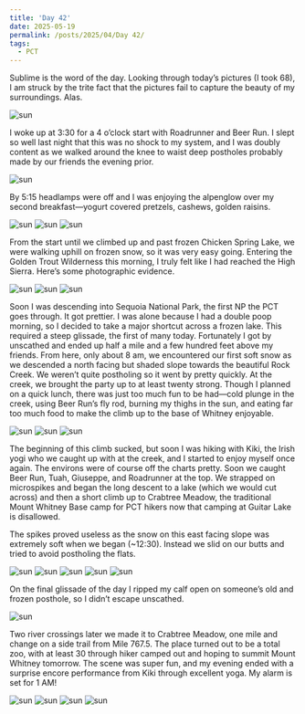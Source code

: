 ```yaml
---
title: 'Day 42'
date: 2025-05-19
permalink: /posts/2025/04/Day 42/
tags:
  - PCT
---
```


Sublime is the word of the day. Looking through today’s pictures (I took 68), I am struck by the trite fact that the pictures fail to capture the beauty of my surroundings. Alas. 

![sun](/images/IMG_5379.jpeg)

I woke up at 3:30 for a 4 o’clock start with Roadrunner and Beer Run. I slept so well last night that this was no shock to my system, and I was doubly content as we walked around the knee to waist deep postholes probably made by our friends the evening prior. 

![sun](/images/IMG_5380.jpeg)

By 5:15 headlamps were off and I was enjoying the alpenglow over my second breakfast—yogurt covered pretzels, cashews, golden raisins. 

![sun](/images/IMG_5384.jpeg)
![sun](/images/IMG_5385.jpeg)
![sun](/images/IMG_5389.jpeg)

From the start until we climbed up and past frozen Chicken Spring Lake, we were walking uphill on frozen snow, so it was very easy going. Entering the Golden Trout Wilderness this morning, I truly felt like I had reached the High Sierra. Here’s some photographic evidence.

![sun](/images/IMG_5394.jpeg)
![sun](/images/IMG_5395.jpeg)
![sun](/images/IMG_5402.jpeg)

Soon I was descending into Sequoia National Park, the first NP the PCT goes through. It got prettier. I was alone because I had a double poop morning, so I decided to take a major shortcut across a frozen lake. This required a steep glissade, the first of many today. Fortunately I got by unscathed and ended up half a mile and a few hundred feet above my friends. From here, only about 8 am, we encountered our first soft snow as we descended a north facing but shaded slope towards the beautiful Rock Creek. We weren’t quite postholing so it went by pretty quickly. At the creek, we brought the party up to at least twenty strong. Though I planned on a quick lunch, there was just too much fun to be had—cold plunge in the creek, using Beer Run’s fly rod, burning my thighs in the sun, and eating far too much food to make the climb up to the base of Whitney enjoyable.

![sun](/images/IMG_5408.jpeg)
![sun](/images/IMG_5410.jpeg)
![sun](/images/IMG_5411.jpeg)

The beginning of this climb sucked, but soon I was hiking with Kiki, the Irish yogi who we caught up with at the creek, and I started to enjoy myself once again. The environs were of course off the charts pretty. Soon we caught Beer Run, Tuah, Giuseppe, and Roadrunner at the top. We strapped on microspikes and began the long descent to a lake (which we would cut across) and then a short climb up to Crabtree Meadow, the traditional Mount Whitney Base camp for PCT hikers now that camping at Guitar Lake is disallowed.

The spikes proved useless as the snow on this east facing slope was extremely soft when we began (~12:30). Instead we slid on our butts and tried to avoid postholing the flats.

![sun](/images/IMG_5413.jpeg)
![sun](/images/IMG_5417.jpeg)
![sun](/images/IMG_5419.jpeg)
![sun](/images/IMG_5426.jpeg)
![sun](/images/IMG_5427.jpeg)

On the final glissade of the day I ripped my calf open on someone’s old and frozen posthole, so I didn’t escape unscathed.

![sun](/images/IMG_5432.jpeg)

Two river crossings later we made it to Crabtree Meadow, one mile and change on a side trail from Mile 767.5. The place turned out to be a total zoo, with at least 30 through hiker camped out and hoping to summit Mount Whitney tomorrow. The scene was super fun, and my evening ended with a surprise encore performance from Kiki through excellent yoga. My alarm is set for 1 AM!

 ![sun](/images/IMG_5440.jpeg)
![sun](/images/IMG_5442.jpeg)
![sun](/images/IMG_5444.jpeg)
![sun](/images/IMG_1589.jpeg)